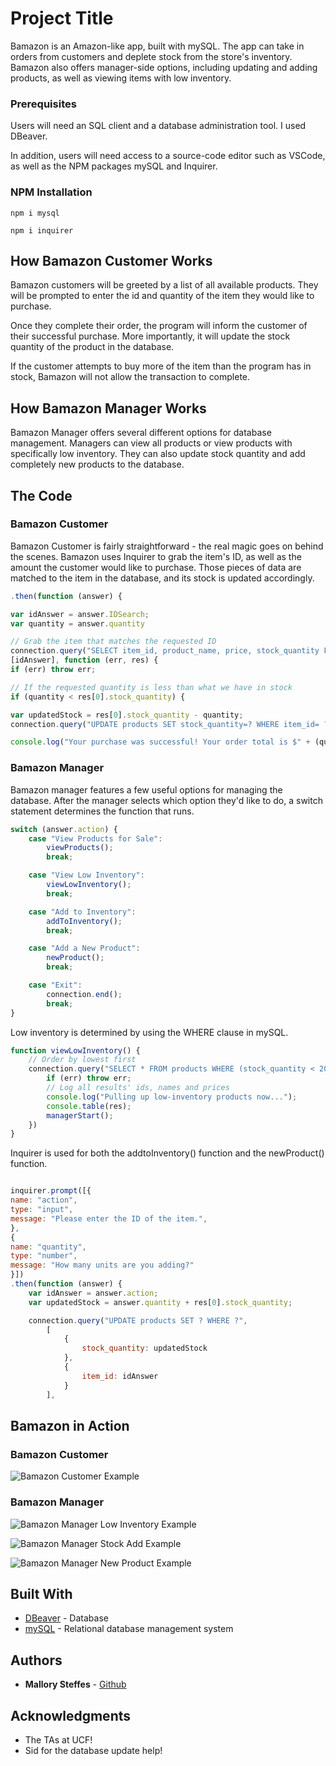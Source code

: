 # Project Title

Bamazon is an Amazon-like app, built with mySQL. The app can take in orders from customers and deplete stock from the store's inventory. Bamazon also offers manager-side options, including updating and adding products, as well as viewing items with low inventory.


### Prerequisites

Users will need an SQL client and a database administration tool. I used DBeaver.

In addition, users will need access to a source-code editor such as VSCode, as well as the NPM packages mySQL and Inquirer.

### NPM Installation

```
npm i mysql
```

```
npm i inquirer
```

## How Bamazon Customer Works

Bamazon customers will be greeted by a list of all available products. They will be prompted to enter the id and quantity of the item they would like to purchase. 

Once they complete their order, the program will inform the customer of their successful purchase. More importantly, it will update the stock quantity of the product in the database.

If the customer attempts to buy more of the item than the program has in stock, Bamazon will not allow the transaction to complete.

## How Bamazon Manager Works

Bamazon Manager offers several different options for database management. Managers can view all products or view products with specifically low inventory. They can also update stock quantity and add completely new products to the database. 

## The Code

### Bamazon Customer

Bamazon Customer is fairly straightforward - the real magic goes on behind the scenes. Bamazon uses Inquirer to grab the item's ID, as well as the amount the customer would like to purchase. Those pieces of data are matched to the item in the database, and its stock is updated accordingly.

```Javascript
.then(function (answer) {

var idAnswer = answer.IDSearch;
var quantity = answer.quantity

// Grab the item that matches the requested ID 
connection.query("SELECT item_id, product_name, price, stock_quantity FROM products WHERE item_id =?",
[idAnswer], function (err, res) {
if (err) throw err;

// If the requested quantity is less than what we have in stock
if (quantity < res[0].stock_quantity) {

var updatedStock = res[0].stock_quantity - quantity;
connection.query("UPDATE products SET stock_quantity=? WHERE item_id= ?", [updatedStock, idAnswer])

console.log("Your purchase was successful! Your order total is $" + (quantity * res[0].price));
```

### Bamazon Manager

Bamazon manager features a few useful options for managing the database. After the manager selects which option they'd like to do, a switch statement determines the function that runs.

```Javascript
switch (answer.action) {
    case "View Products for Sale":
        viewProducts();
        break;

    case "View Low Inventory":
        viewLowInventory();
        break;

    case "Add to Inventory":
        addToInventory();
        break;

    case "Add a New Product":
        newProduct();
        break;

    case "Exit":
        connection.end();
        break;
}
```

Low inventory is determined by using the WHERE clause in mySQL.

```Javascript
function viewLowInventory() {
    // Order by lowest first
    connection.query("SELECT * FROM products WHERE (stock_quantity < 2000) ORDER BY stock_quantity ASC", function (err, res) {
        if (err) throw err;
        // Log all results' ids, names and prices
        console.log("Pulling up low-inventory products now...");
        console.table(res);
        managerStart();
    })
}
```

Inquirer is used for both the addtoInventory() function and the newProduct() function.

```Javascript

inquirer.prompt([{
name: "action",
type: "input",
message: "Please enter the ID of the item.",
},
{
name: "quantity",
type: "number",
message: "How many units are you adding?"
}])
.then(function (answer) {
    var idAnswer = answer.action;
    var updatedStock = answer.quantity + res[0].stock_quantity;

    connection.query("UPDATE products SET ? WHERE ?",
        [
            {
                stock_quantity: updatedStock
            },
            {
                item_id: idAnswer
            }
        ],
```

## Bamazon in Action


### Bamazon Customer

![Bamazon Customer Example](https://media.giphy.com/media/JSYe6V1yotbNYXz1Xo/giphy.gif)

### Bamazon Manager


![Bamazon Manager Low Inventory Example](https://media.giphy.com/media/Rh61J7eLlAzWbaZcUa/giphy.gif)


![Bamazon Manager Stock Add Example](https://media.giphy.com/media/S53KI7GZF9Y6iTHEyT/giphy.gif)


![Bamazon Manager New Product Example](https://media.giphy.com/media/STT90aK4N9nEEY8PIH/giphy.gif)


## Built With

* [DBeaver](https://dbeaver.io) - Database
* [mySQL](https://dev.mysql.com/downloads/) - Relational database management system

 

## Authors

* **Mallory Steffes** - [Github](https://github.com/malloryrsteffes)


## Acknowledgments

* The TAs at UCF!
* Sid for the database update help!

